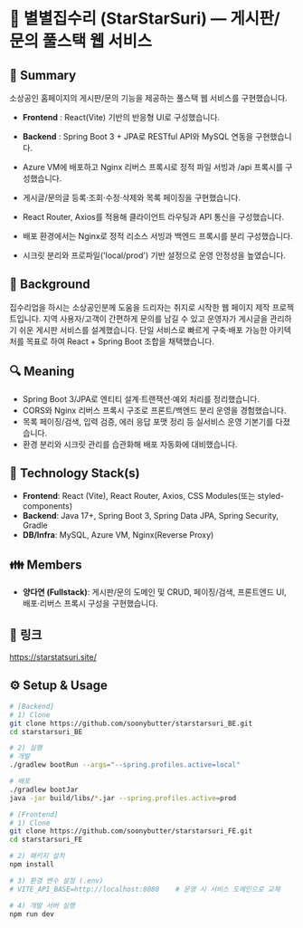 # 🌟 별별집수리 (StarStarSuri) — 게시판/문의 풀스택 웹 서비스

## 📌 Summary
소상공인 홈페이지의 게시판/문의 기능을 제공하는 풀스택 웹 서비스를 구현했습니다.  

- **Frontend** : React(Vite) 기반의 반응형 UI로 구성했습니다.
- **Backend** : Spring Boot 3 + JPA로 RESTful API와 MySQL 연동을 구현했습니다.  
- Azure VM에 배포하고 Nginx 리버스 프록시로 정적 파일 서빙과 /api 프록시를 구성했습니다.  

- 게시글/문의글 등록·조회·수정·삭제와 목록 페이징을 구현했습니다.  
- React Router, Axios를 적용해 클라이언트 라우팅과 API 통신을 구성했습니다.  
- 배포 환경에서는 Nginx로 정적 리소스 서빙과 백엔드 프록시를 분리 구성했습니다.
- 시크릿 분리와 프로파일('local/prod') 기반 설정으로 운영 안정성을 높였습니다.  


## 🤔 Background
집수리업을 하시는 소상공인분께 도움을 드리자는 취지로 시작한 웹 페이지 제작 프로젝트입니다.
지역 사용자/고객이 간편하게 문의를 남길 수 있고 운영자가 게시글을 관리하기 쉬운 게시판 서비스를 설계했습니다.
단일 서비스로 빠르게 구축·배포 가능한 아키텍처를 목표로 하여 React + Spring Boot 조합을 채택했습니다.

## 🔍 Meaning
- Spring Boot 3/JPA로 엔티티 설계·트랜잭션·예외 처리를 정리했습니다.  
- CORS와 Nginx 리버스 프록시 구조로 프론트/백엔드 분리 운영을 경험했습니다.  
- 목록 페이징/검색, 입력 검증, 에러 응답 포맷 정리 등 실서비스 운영 기본기를 다졌습니다.  
- 환경 분리와 시크릿 관리를 습관화해 배포 자동화에 대비했습니다.

## 🔨 Technology Stack(s)
- **Frontend**: React (Vite), React Router, Axios, CSS Modules(또는 styled-components)  
- **Backend**: Java 17+, Spring Boot 3, Spring Data JPA, Spring Security, Gradle  
- **DB/Infra**: MySQL, Azure VM, Nginx(Reverse Proxy)

## 👪 Members
- **양다연 (Fullstack)**: 게시판/문의 도메인 및 CRUD, 페이징/검색, 프론트엔드 UI, 배포·리버스 프록시 구성을 구현했습니다.

## 📎 링크
https://starstatsuri.site/

## ⚙️ Setup & Usage
```bash
# [Backend]
# 1) Clone
git clone https://github.com/soonybutter/starstarsuri_BE.git
cd starstarsuri_BE

# 2) 실행
# 개발
./gradlew bootRun --args="--spring.profiles.active=local"

# 배포
./gradlew bootJar
java -jar build/libs/*.jar --spring.profiles.active=prod

# [Frontend]
# 1) Clone
git clone https://github.com/soonybutter/starstarsuri_FE.git
cd starstarsuri_FE

# 2) 패키지 설치
npm install

# 3) 환경 변수 설정 (.env)
# VITE_API_BASE=http://localhost:8080    # 운영 시 서비스 도메인으로 교체

# 4) 개발 서버 실행
npm run dev